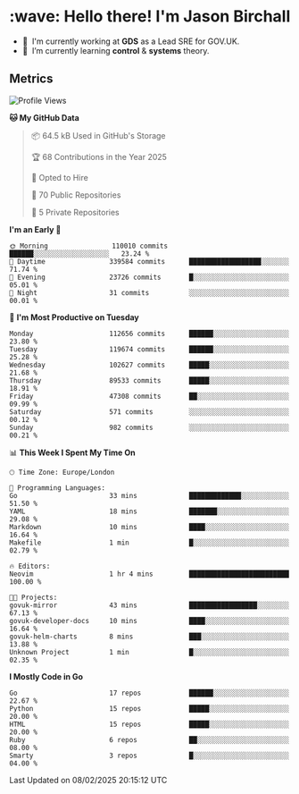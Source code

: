 <h1 align="left" id="jason-title">:wave: Hello there! I'm Jason Birchall</h1>

- :office: &nbsp;I'm currently working at **GDS** as a Lead SRE for GOV.UK.
- :seedling: &nbsp;I’m currently learning **control** & **systems** theory.

<h2>Metrics</h2>

<!--START_SECTION:waka-->
![Profile Views](http://img.shields.io/badge/Profile%20Views-0-blue)

**🐱 My GitHub Data** 

> 📦 64.5 kB Used in GitHub's Storage 
 > 
> 🏆 68 Contributions in the Year 2025
 > 
> 💼 Opted to Hire
 > 
> 📜 70 Public Repositories 
 > 
> 🔑 5 Private Repositories 
 > 
**I'm an Early 🐤** 

```text
🌞 Morning                110010 commits      ██████░░░░░░░░░░░░░░░░░░░   23.24 % 
🌆 Daytime                339584 commits      ██████████████████░░░░░░░   71.74 % 
🌃 Evening                23726 commits       █░░░░░░░░░░░░░░░░░░░░░░░░   05.01 % 
🌙 Night                  31 commits          ░░░░░░░░░░░░░░░░░░░░░░░░░   00.01 % 
```
📅 **I'm Most Productive on Tuesday** 

```text
Monday                   112656 commits      ██████░░░░░░░░░░░░░░░░░░░   23.80 % 
Tuesday                  119674 commits      ██████░░░░░░░░░░░░░░░░░░░   25.28 % 
Wednesday                102627 commits      █████░░░░░░░░░░░░░░░░░░░░   21.68 % 
Thursday                 89533 commits       █████░░░░░░░░░░░░░░░░░░░░   18.91 % 
Friday                   47308 commits       ██░░░░░░░░░░░░░░░░░░░░░░░   09.99 % 
Saturday                 571 commits         ░░░░░░░░░░░░░░░░░░░░░░░░░   00.12 % 
Sunday                   982 commits         ░░░░░░░░░░░░░░░░░░░░░░░░░   00.21 % 
```


📊 **This Week I Spent My Time On** 

```text
🕑︎ Time Zone: Europe/London

💬 Programming Languages: 
Go                       33 mins             █████████████░░░░░░░░░░░░   51.50 % 
YAML                     18 mins             ███████░░░░░░░░░░░░░░░░░░   29.08 % 
Markdown                 10 mins             ████░░░░░░░░░░░░░░░░░░░░░   16.64 % 
Makefile                 1 min               █░░░░░░░░░░░░░░░░░░░░░░░░   02.79 % 

🔥 Editors: 
Neovim                   1 hr 4 mins         █████████████████████████   100.00 % 

🐱‍💻 Projects: 
govuk-mirror             43 mins             █████████████████░░░░░░░░   67.13 % 
govuk-developer-docs     10 mins             ████░░░░░░░░░░░░░░░░░░░░░   16.64 % 
govuk-helm-charts        8 mins              ███░░░░░░░░░░░░░░░░░░░░░░   13.88 % 
Unknown Project          1 min               █░░░░░░░░░░░░░░░░░░░░░░░░   02.35 % 
```

**I Mostly Code in Go** 

```text
Go                       17 repos            ██████░░░░░░░░░░░░░░░░░░░   22.67 % 
Python                   15 repos            █████░░░░░░░░░░░░░░░░░░░░   20.00 % 
HTML                     15 repos            █████░░░░░░░░░░░░░░░░░░░░   20.00 % 
Ruby                     6 repos             ██░░░░░░░░░░░░░░░░░░░░░░░   08.00 % 
Smarty                   3 repos             █░░░░░░░░░░░░░░░░░░░░░░░░   04.00 % 
```




 Last Updated on 08/02/2025 20:15:12 UTC
<!--END_SECTION:waka-->

<!-- links -->

[issues page]: https://github.com/jasonBirchall/jasonBirchall/issues "jasonBirchall/issues"
